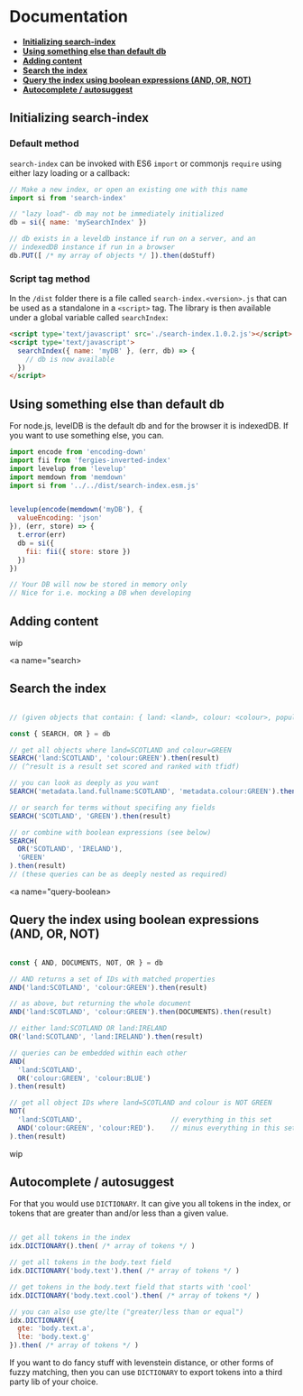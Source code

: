 # Documentation

* <a href="#initializing"><b>Initializing search-index</b></a>
* <a href="#db"><b>Using something else than default db</b></a>
* <a href="#adding"><b>Adding content</b></a>
* <a href="#search"><b>Search the index</b></a>
* <a href="#query-boolean"><b>Query the index using boolean expressions (AND, OR, NOT)</b></a>
* <a href="#autocomplete"><b>Autocomplete / autosuggest</b></a>

<a name="initializing"></a>

## Initializing search-index

### Default method

`search-index` can be invoked with ES6 `import` or commonjs `require`
using either lazy loading or a callback:

```javascript
// Make a new index, or open an existing one with this name
import si from 'search-index'

// "lazy load"- db may not be immediately initialized
db = si({ name: 'mySearchIndex' })

// db exists in a leveldb instance if run on a server, and an
// indexedDB instance if run in a browser
db.PUT([ /* my array of objects */ ]).then(doStuff)

```

### Script tag method

In the `/dist` folder there is a file called
`search-index.<version>.js` that can be used as a standalone in a
`<script>` tag. The library is then available under a global variable
called `searchIndex`:

```html
<script type='text/javascript' src='./search-index.1.0.2.js'></script>
<script type='text/javascript'>
  searchIndex({ name: 'myDB' }, (err, db) => {
    // db is now available
  })
</script>

```

<a name="db"></a>

## Using something else than default db

For node.js, levelDB is the default db and for the browser it is indexedDB. If you want to use something else, you can. 

```javascript
import encode from 'encoding-down'
import fii from 'fergies-inverted-index'
import levelup from 'levelup'
import memdown from 'memdown'
import si from '../../dist/search-index.esm.js'


levelup(encode(memdown('myDB'), {
  valueEncoding: 'json'
}), (err, store) => {
  t.error(err)
  db = si({
    fii: fii({ store: store })
  })
})

// Your DB will now be stored in memory only
// Nice for i.e. mocking a DB when developing
```


<a name="adding"></a>

## Adding content

wip


<a name="search></a>

## Search the index

```javascript

// (given objects that contain: { land: <land>, colour: <colour>, population: <number> ... })

const { SEARCH, OR } = db

// get all objects where land=SCOTLAND and colour=GREEN
SEARCH('land:SCOTLAND', 'colour:GREEN').then(result)
// (^result is a result set scored and ranked with tfidf)

// you can look as deeply as you want
SEARCH('metadata.land.fullname:SCOTLAND', 'metadata.colour:GREEN').then(result)

// or search for terms without specifing any fields
SEARCH('SCOTLAND', 'GREEN').then(result)

// or combine with boolean expressions (see below)
SEARCH(
  OR('SCOTLAND', 'IRELAND'),
  'GREEN'
).then(result)
// (these queries can be as deeply nested as required)
```


<a name="query-boolean></a>

## Query the index using boolean expressions (AND, OR, NOT)

```javascript

const { AND, DOCUMENTS, NOT, OR } = db

// AND returns a set of IDs with matched properties
AND('land:SCOTLAND', 'colour:GREEN').then(result)

// as above, but returning the whole document
AND('land:SCOTLAND', 'colour:GREEN').then(DOCUMENTS).then(result)

// either land:SCOTLAND OR land:IRELAND
OR('land:SCOTLAND', 'land:IRELAND').then(result)

// queries can be embedded within each other
AND(
  'land:SCOTLAND',
  OR('colour:GREEN', 'colour:BLUE')
).then(result)

// get all object IDs where land=SCOTLAND and colour is NOT GREEN
NOT(
  'land:SCOTLAND',                      // everything in this set
  AND('colour:GREEN', 'colour:RED').    // minus everything in this set
).then(result)

```


wip

<a name="autocomplete"></a>

## Autocomplete / autosuggest

For that you would use `DICTIONARY`. It can give you all tokens in the index, or tokens that are greater than and/or less than a given value.

```javascript

// get all tokens in the index
idx.DICTIONARY().then( /* array of tokens */ )

// get all tokens in the body.text field
idx.DICTIONARY('body.text').then( /* array of tokens */ )

// get tokens in the body.text field that starts with 'cool'
idx.DICTIONARY('body.text.cool').then( /* array of tokens */ )

// you can also use gte/lte ("greater/less than or equal")
idx.DICTIONARY({
  gte: 'body.text.a',
  lte: 'body.text.g'
}).then( /* array of tokens */ )

```

If you want to do fancy stuff with levenstein distance, or other forms of fuzzy matching, then you can use `DICTIONARY` to export tokens into a third party lib of your choice.